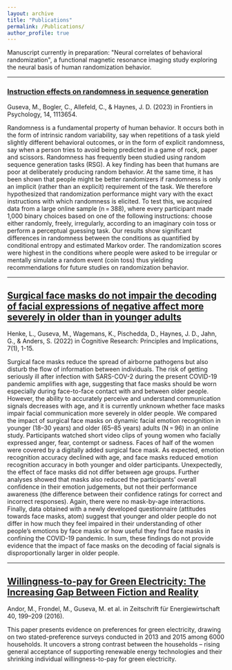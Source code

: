 ```yaml
---
layout: archive
title: "Publications"
permalink: /Publications/
author_profile: true
---
```



Manuscript currently in preparation: "Neural correlates of behavioral randomization", a functional magnetic resonance imaging study exploring the neural basis of human randomization behavior.

---

### [Instruction effects on randomness in sequence generation](https://www.frontiersin.org/articles/10.3389/fpsyg.2023.1113654/full)
Guseva, M., Bogler, C., Allefeld, C., & Haynes, J. D. (2023) in Frontiers in Psychology, 14, 1113654.

Randomness is a fundamental property of human behavior. It occurs both in the form of intrinsic random variability, 
say when repetitions of a task yield slightly different behavioral outcomes, or in the form of explicit randomness, say 
when a person tries to avoid being predicted in a game of rock, paper and scissors. Randomness has frequently been studied 
using random sequence generation tasks (RSG). A key finding has been that humans are poor at deliberately producing random behavior. 
At the same time, it has been shown that people might be better randomizers if randomness is only an implicit (rather than an explicit) 
requirement of the task. We therefore hypothesized that randomization performance might vary with the exact instructions with which 
randomness is elicited. To test this, we acquired data from a large online sample (n = 388), where every participant made 1,000 binary 
choices based on one of the following instructions: choose either randomly, freely, irregularly, according to an imaginary coin toss or 
perform a perceptual guessing task. Our results show significant differences in randomness between the conditions as quantified by 
conditional entropy and estimated Markov order. The randomization scores were highest in the conditions where people were asked to be 
irregular or mentally simulate a random event (coin toss) thus yielding recommendations for future studies on randomization behavior.


---
## [Surgical face masks do not impair the decoding of facial expressions of negative affect more severely in older than in younger adults](https://cognitiveresearchjournal.springeropen.com/articles/10.1186/s41235-022-00403-8)

Henke, L., Guseva, M., Wagemans, K., Pischedda, D., Haynes, J. D., Jahn, G., & Anders, S. (2022) in Cognitive Research: Principles and Implications, 7(1), 1-15.

Surgical face masks reduce the spread of airborne pathogens but also disturb the flow of information between individuals. The risk of 
getting seriously ill after infection with SARS-COV-2 during the present COVID-19 pandemic amplifies with age, suggesting that face masks
should be worn especially during face-to-face contact with and between older people. However, the ability to accurately perceive and 
understand communication signals decreases with age, and it is currently unknown whether face masks impair facial communication more 
severely in older people. We compared the impact of surgical face masks on dynamic facial emotion recognition in younger (18–30 years) 
and older (65–85 years) adults (N = 96) in an online study. Participants watched short video clips of young women who facially expressed
anger, fear, contempt or sadness. Faces of half of the women were covered by a digitally added surgical face mask. As expected, emotion 
recognition accuracy declined with age, and face masks reduced emotion recognition accuracy in both younger and older participants.
Unexpectedly, the effect of face masks did not differ between age groups. Further analyses showed that masks also reduced the participants’ 
overall confidence in their emotion judgements, but not their performance awareness (the difference between their confidence ratings for 
correct and incorrect responses). Again, there were no mask-by-age interactions. Finally, data obtained with a newly developed questionnaire
(attitudes towards face masks, atom) suggest that younger and older people do not differ in how much they feel impaired in their
understanding of other people’s emotions by face masks or how useful they find face masks in confining the COVID-19 pandemic. In sum, 
these findings do not provide evidence that the impact of face masks on the decoding of facial signals is disproportionally larger in 
older people.



---
## [Willingness-to-pay for Green Electricity: The Increasing Gap Between Fiction and Reality](https://link.springer.com/article/10.1007/s12398-016-0185-4)

Andor, M., Frondel, M., Guseva, M. et al. in Zeitschrift für Energiewirtschaft 40, 199–209 (2016).

This paper presents evidence on preferences for green electricity, drawing on two stated-preference surveys conducted in 2013
and 2015 among 6000 households. It uncovers a strong contrast between the households – rising general acceptance of supporting 
renewable energy technologies and their shrinking individual willingness-to-pay for green electricity.

